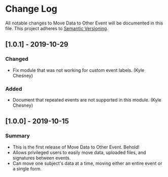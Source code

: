 # Change Log
All notable changes to Move Data to Other Event will be documented in this file. This project adheres to [Semantic Versioning](http://semver.org/).


## [1.0.1] - 2019-10-29
### Changed
- Fix module that was not working for custom event labels. (Kyle Chesney)

### Added
- Document that repeated events are not supported in this module. (Kyle Chesney)


## [1.0.0] - 2019-10-15
### Summary
 - This is the first release of Move Data to Other Event. Behold!
 - Allows privileged users to easily move data, uploaded files, and signatures between events. 
 - Can move one subject's data at a time, moving either an entire event or a single form.
